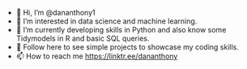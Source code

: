 - 👋 Hi, I’m @dananthony1
- 👀 I’m interested in data science and machine learning.
- 🌱 I’m currently developing skills in Python and also know some Tidymodels in R and basic SQL queries. 
- 💞️ Follow here to see simple projects to showcase my coding skills.
- 📫 How to reach me https://linktr.ee/dananthony

<!---
dananthony1/dananthony1 is a ✨ special ✨ repository because its `README.md` (this file) appears on your GitHub profile.
You can click the Preview link to take a look at your changes.
--->
